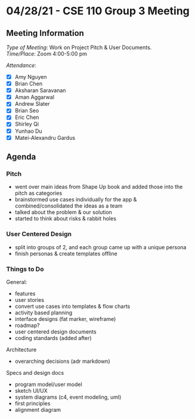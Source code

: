 # 04/28/21 - CSE 110 Group 3 Meeting

## Meeting Information

*Type of Meeting*: Work on Project Pitch & User Documents.    
*Time/Place*: Zoom 4:00-5:00 pm

*Attendance*:
- [x] Amy Nguyen
- [x] Brian Chen
- [x] Aksharan Saravanan
- [x] Aman Aggarwal
- [x] Andrew Slater
- [x] Brian Seo
- [x] Eric Chen
- [x] Shirley Qi
- [x] Yunhao Du
- [x] Matei-Alexandru Gardus

## Agenda


### Pitch
- went over main ideas from Shape Up book and added those into the pitch as categories
- brainstormed use cases individually for the app & combined/consolidated the ideas as a team
- talked about the problem & our solution
- started to think about risks & rabbit holes

### User Centered Design

- split into groups of 2, and each group came up with a unique persona 
- finish personas & create templates offline


### Things to Do

General:
- features
- user stories
- convert use cases into templates & flow charts
- activity based planning
- interface designs (fat marker, wireframe)
- roadmap?
- user centered design documents
- coding standards (added after)

Architecture 
- overarching decisions (adr markdown)

Specs and design docs
- program model/user model
- sketch UI/UX
- system diagrams (c4, event modeling, uml)
- first principles
- alignment diagram




